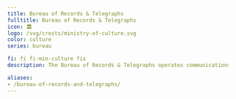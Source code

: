 ```yaml
---
title: Bureau of Records & Telegraphs
fulltitle: Bureau of Records & Telegraphs
icon: 🏛️
logo: /svg/crests/ministry-of-culture.svg
color: culture
series: bureau

fi: fi fi-min-culture fis
description: The Bureau of Records & Telegraphs operates communications infrastructure and maintains government archives for the Ministry of Culture.

aliases:
- /bureau-of-records-and-telegraphs/
---
```


